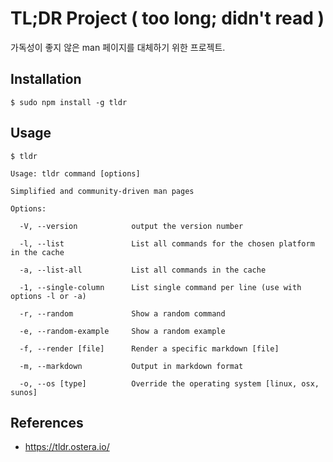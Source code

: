 # TL;DR Project ( too long; didn't read )

가독성이 좋지 않은 man 페이지를 대체하기 위한 프로젝트.

## Installation
```Shell
$ sudo npm install -g tldr
```

## Usage
```Shell
$ tldr

Usage: tldr command [options]

Simplified and community-driven man pages

Options:

  -V, --version            output the version number

  -l, --list               List all commands for the chosen platform in the cache

  -a, --list-all           List all commands in the cache

  -1, --single-column      List single command per line (use with options -l or -a)

  -r, --random             Show a random command

  -e, --random-example     Show a random example

  -f, --render [file]      Render a specific markdown [file]

  -m, --markdown           Output in markdown format

  -o, --os [type]          Override the operating system [linux, osx, sunos]

```

## References
* https://tldr.ostera.io/
